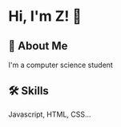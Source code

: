 # Hi, I'm Z! 👋

  
## 🚀 About Me
I'm a computer science student

  
## 🛠 Skills
Javascript, HTML, CSS...
